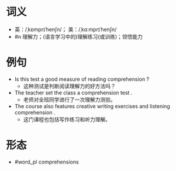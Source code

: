 # 词义
- 英：/ˌkɒmprɪˈhenʃn/； 美：/ˌkɑːmprɪˈhenʃn/
- #n 理解力；(语言学习中的)理解练习(或训练)；领悟能力
# 例句
- Is this test a good measure of reading comprehension ?
	- 这种测试是判断阅读理解力的好方法吗？
- The teacher set the class a comprehension test .
	- 老师对全班同学进行了一次理解力测验。
- The course also features creative writing exercises and listening comprehension .
	- 这门课程也包括写作练习和听力理解。
# 形态
- #word_pl comprehensions
